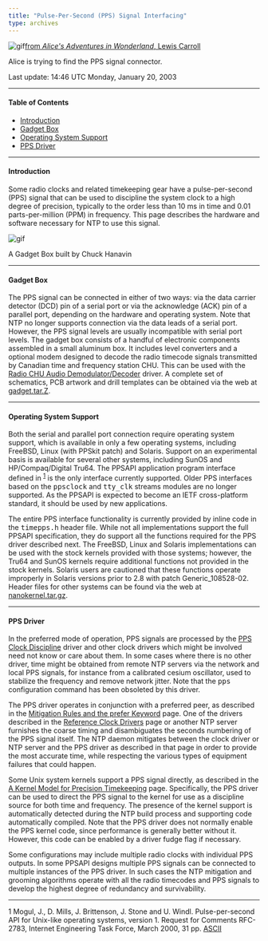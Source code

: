 ```yaml
---
title: "Pulse-Per-Second (PPS) Signal Interfacing"
type: archives
---
```


![gif](/archives/pic/alice32.gif)[from _Alice's Adventures in Wonderland_, Lewis Carroll](http://www.eecis.udel.edu/%7emills/pictures.html)

Alice is trying to find the PPS signal connector.

Last update: 14:46 UTC Monday, January 20, 2003
* * *

#### Table of Contents

*   [Introduction](/archives/4.2.0/pps/#introduction)
*   [Gadget Box](/archives/4.2.0/pps/#gadget-box)
*   [Operating System Support](/archives/4.2.0/pps/#operating-system-support)
*   [PPS Driver](/archives/4.2.0/pps/#pps-driver)

* * *

#### Introduction

Some radio clocks and related timekeeping gear have a pulse-per-second (PPS) signal that can be used to discipline the system clock to a high degree of precision, typically to the order less than 10 ms in time and 0.01 parts-per-million (PPM) in frequency. This page describes the hardware and software necessary for NTP to use this signal.

![gif](/archives/pic/gadget.jpg)

A Gadget Box built by Chuck Hanavin

* * *

#### Gadget Box

The PPS signal can be connected in either of two ways: via the data carrier detector (DCD) pin of a serial port or via the acknowledge (ACK) pin of a parallel port, depending on the hardware and operating system. Note that NTP no longer supports connection via the data leads of a serial port. However, the PPS signal levels are usually incompatible with serial port levels. The gadget box consists of a handful of electronic components assembled in a small aluminum box. It includes level converters and a optional modem designed to decode the radio timecode signals transmitted by Canadian time and frequency station CHU. This can be used with the [Radio CHU Audio Demodulator/Decoder](/archives/drivers/driver7) driver. A complete set of schematics, PCB artwork and drill templates can be obtained via the web at [gadget.tar.Z](https://www.eecis.udel.edu/~ntp/ntp_spool/hardware/gadget.tar.Z).

* * *

#### Operating System Support

Both the serial and parallel port connection require operating system support, which is available in only a few operating systems, including FreeBSD, Linux (with PPSkit patch) and Solaris. Support on an experimental basis is available for several other systems, including SunOS and HP/Compaq/Digital Tru64. The PPSAPI application program interface defined in <sup>[1](#myfootnote1)</sup> is the only interface currently supported. Older PPS interfaces based on the <tt>ppsclock</tt> and <tt>tty_clk</tt> streams modules are no longer supported. As the PPSAPI is expected to become an IETF cross-platform standard, it should be used by new applications.

The entire PPS interface functionality is currently provided by inline code in the <tt>timepps.h</tt> header file. While not all implementations support the full PPSAPI specification, they do support all the functions required for the PPS driver described next. The FreeBSD, Linux and Solaris implementations can be used with the stock kernels provided with those systems; however, the Tru64 and SunOS kernels require additional functions not provided in the stock kernels. Solaris users are cautioned that these functions operate improperly in Solaris versions prior to 2.8 with patch Generic_108528-02. Header files for other systems can be found via the web at [nanokernel.tar.gz](https://www.eecis.udel.edu/~ntp/ntp_spool/software/nanokernel.tar.gz).

* * *

#### PPS Driver

In the preferred mode of operation, PPS signals are processed by the [PPS Clock Discipline](/archives/drivers/driver22) driver and other clock drivers which might be involved need not know or care about them. In some cases where there is no other driver, time might be obtained from remote NTP servers via the network and local PPS signals, for instance from a calibrated cesium oscillator, used to stabilize the frequency and remove network jitter. Note that the <tt>pps</tt> configuration command has been obsoleted by this driver.

The PPS driver operates in conjunction with a preferred peer, as described in the [Mitigation Rules and the prefer Keyword](/archives/4.2.0/prefer) page. One of the drivers described in the [Reference Clock Drivers](/archives/4.2.0/refclock) page or another NTP server furnishes the coarse timing and disambiguates the seconds numbering of the PPS signal itself. The NTP daemon mitigates between the clock driver or NTP server and the PPS driver as described in that page in order to provide the most accurate time, while respecting the various types of equipment failures that could happen.

Some Unix system kernels support a PPS signal directly, as described in the [A Kernel Model for Precision Timekeeping](/archives/4.2.0/kern) page. Specifically, the PPS driver can be used to direct the PPS signal to the kernel for use as a discipline source for both time and frequency. The presence of the kernel support is automatically detected during the NTP build process and supporting code automatically compiled. Note that the PPS driver does not normally enable the PPS kernel code, since performance is generally better without it. However, this code can be enabled by a driver fudge flag if necessary.

Some configurations may include multiple radio clocks with individual PPS outputs. In some PPSAPI designs multiple PPS signals can be connected to multiple instances of the PPS driver. In such cases the NTP mitigation and grooming algorithms operate with all the radio timecodes and PPS signals to develop the highest degree of redundancy and survivability.

* * *

<a name="myfootnote1">1</a> Mogul, J., D. Mills, J. Brittenson, J. Stone and U. Windl. Pulse-per-second API for Unix-like operating systems, version 1. Request for Comments RFC-2783, Internet Engineering Task Force, March 2000, 31 pp. [ASCII](https://www.eecis.udel.edu/~mills/database/rfc/rfc2783.txt)

